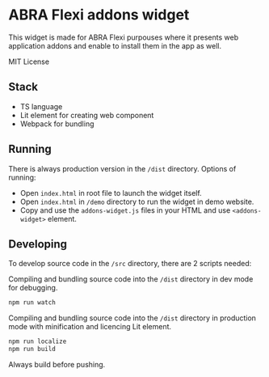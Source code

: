 # ABRA Flexi addons widget

This widget is made for ABRA Flexi purpouses where it presents web application addons and enable to install them in the app as well.

MIT License

## Stack

- TS language
- Lit element for creating web component
- Webpack for bundling

## Running

There is always production version in the `/dist` directory.
Options of running:
- Open `index.html` in root file to launch the widget itself.
- Open `index.html` in `/demo` directory to run the widget in demo website.
- Copy and use the `addons-widget.js` files in your HTML and use `<addons-widget>` element.

## Developing

To develop source code in the `/src` directory, there are 2 scripts needed:

Compiling and bundling source code into the `/dist` directory in dev mode for debugging.
```bash
npm run watch
```

Compiling and bundling source code into the `/dist` directory in production mode with minification and licencing Lit element.
```bash
npm run localize
npm run build
```

Always build before pushing.
